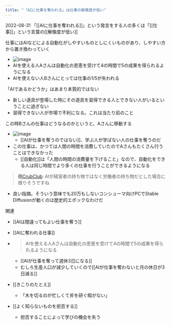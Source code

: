 ```yaml
---
title: "「AIに仕事を奪われる」は仕事の解像度が低い"
---
```


2022-08-31
「[[AIに仕事を奪われる]]」という発言をする人の多くは「[[仕事]]」という言葉の[[解像度が低い]]

仕事にはAIなどによる自動化がしやすいものとしにくいものがあり、しやすい方から置き換わっていく
- ![image](https://gyazo.com/d19b8ab4799206776d4f71e239358d91/thumb/1000)
- AIを使える人Aさんは自動化の恩恵を受けて4の時間で5の成果を得られるようになる
- AIを使えない人Bさんにとっては仕事の1/5が失われる

「AIであるかどうか」はあまり本質的ではない
- 新しい道具が登場した時にその道具を習得できる人とできない人がいるということに過ぎない
- 習得できない人が市場で不利になる。これは当たり前のこと

この時Bさんの仕事はどうなるのかというと、Aさんに移動する
- ![image](https://gyazo.com/d7afe17543531b4e2f399e0513883fd8/thumb/1000)
    - [[AIが仕事を奪うのではない]]、学ぶ人が学ばない人の仕事を奪うのだ
- この仕事は、かつては人間の時間を消費していたのでAさんもたくさん行うことはできなかった
    - [[自動化]]は「人間の時間の消費量を下げること」なので、自動化をできる人は同じ時間でより多くの仕事を行うことができるようになる

> [@CrubClub](https://twitter.com/crubclub/status/1565167997475778562?s=21&t=PsE-H6knUrEnC5Di9nAuRw): AIが経営者の持ち物ではなく労働者の持ち物だとした場合に限りそうですね
- 良い指摘。そういう意味でも20万もしないコンシューマ向けPCでStable Diffusionが動くのは歴史的エポックなわけだ

関連
- [[AIは間違ってもよい仕事を奪う]]
- [[AIに奪われる仕事]]
- > AIを使える人Aさんは自動化の恩恵を受けて4の時間で5の成果を得られるようになる
    - [[AIが仕事を奪って週休3日になる]]
    - むしろ生産人口が減少していくので[[AIが仕事を奪わないと月の休日が3日減る]]

- [[きこりのたとえ]]
    - 「木を切るのが忙しくて斧を研ぐ暇がない」
- [[よく知らないものを拒否する]]
    - 拒否することによって学びの機会を失う
